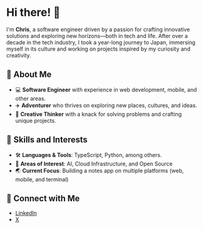 # Hi there! 👋

I'm **Chris**, a software engineer driven by a passion for crafting innovative solutions and exploring new horizons—both in tech and life. After over a decade in the tech industry, I took a year-long journey to Japan, immersing myself in its culture and working on projects inspired by my curiosity and creativity.

## 🚀 About Me
- 💻 **Software Engineer** with experience in web development, mobile, and other areas.
- ✈️ **Adventurer** who thrives on exploring new places, cultures, and ideas.
- 🎨 **Creative Thinker** with a knack for solving problems and crafting unique projects.

## 🌟 Skills and Interests
- 🛠️ **Languages & Tools**: TypeScript, Python, among others.
- 📂 **Areas of Interest**: AI, Cloud Infrastructure, and Open Source
- 🌏 **Current Focus**: Building a notes app on multiple platforms (web, mobile, and terminal)

## 🤝 Connect with Me
- [LinkedIn](https://www.linkedin.com/in/christopherguevara)
- [X](https://twitter.com/chrismguevara)


<!--
**cg50x/cg50x** is a ✨ _special_ ✨ repository because its `README.md` (this file) appears on your GitHub profile.

Here are some ideas to get you started:

- 🔭 I’m currently working on ...
- 🌱 I’m currently learning ...
- 👯 I’m looking to collaborate on ...
- 🤔 I’m looking for help with ...
- 💬 Ask me about ...
- 📫 How to reach me: ...
- 😄 Pronouns: ...
- ⚡ Fun fact: ...
-->
